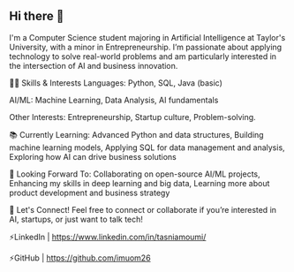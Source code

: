 ## Hi there 👋
I'm a Computer Science student majoring in Artificial Intelligence at Taylor's University, with a minor in Entrepreneurship. I’m passionate about applying technology to solve real-world problems and am particularly interested in the intersection of AI and business innovation.

🧑‍💻 Skills & Interests Languages: Python, SQL, Java (basic)

AI/ML: Machine Learning, Data Analysis, AI fundamentals

Other Interests: Entrepreneurship, Startup culture, Problem-solving.

📚 Currently Learning: Advanced Python and data structures, Building machine learning models, Applying SQL for data management and analysis, Exploring how AI can drive business solutions

🚀 Looking Forward To: Collaborating on open-source AI/ML projects, Enhancing my skills in deep learning and big data, Learning more about product development and business strategy

🌱 Let's Connect! Feel free to connect or collaborate if you’re interested in AI, startups, or just want to talk tech!

⚡LinkedIn | https://www.linkedin.com/in/tasniamoumi/

⚡GitHub | https://github.com/imuom26

